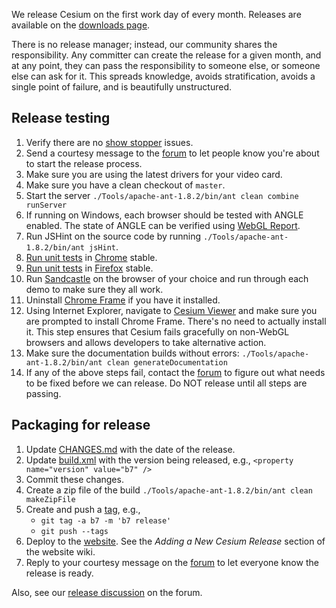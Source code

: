 We release Cesium on the first work day of every month.  Releases are available on the [downloads page](http://cesium.agi.com/downloads.html).

There is no release manager; instead, our community shares the responsibility.  Any committer can create the release for a given month, and at any point, they can pass the responsibility to someone else, or someone else can ask for it.  This spreads knowledge, avoids stratification, avoids a single point of failure, and is beautifully unstructured.

## Release testing
1. Verify there are no [show stopper](../issues?labels=show+stopper&page=1&state=open) issues.
1. Send a courtesy message to the [forum](http://cesium.agi.com/forum.html) to let people know you're about to start the release process.
1. Make sure you are using the latest drivers for your video card.
1. Make sure you have a clean checkout of `master`.
1. Start the server `./Tools/apache-ant-1.8.2/bin/ant clean combine runServer`
1. If running on Windows, each browser should be tested with ANGLE enabled.  The state of ANGLE can be verified using [WebGL Report](http://analyticalgraphicsinc.github.com/webglreport/).
1. Run JSHint on the source code by running `./Tools/apache-ant-1.8.2/bin/ant jsHint`.
1. [Run unit tests](http://localhost:8080/Specs/SpecRunner.html) in [Chrome](https://www.google.com/intl/en/chrome/browser/) stable.
1. [Run unit tests](http://localhost:8080/Specs/SpecRunner.html) in [Firefox](http://www.mozilla.org/en-US/firefox/new/?from=getfirefox) stable.
1. Run [Sandcastle](http://localhost:8080/Apps/Sandcastle/index.html) on the browser of your choice and run through each demo to make sure they all work.
1. Uninstall [Chrome Frame](https://developers.google.com/chrome/chrome-frame/) if you have it installed.
1. Using Internet Explorer, navigate to [Cesium Viewer](http://localhost:8080/Apps/CesiumViewer/index.html) and make sure you are prompted to install Chrome Frame.  There's no need to actually install it.  This step ensures that Cesium fails gracefully on non-WebGL browsers and allows developers to take alternative action.
1. Make sure the documentation builds without errors: `./Tools/apache-ant-1.8.2/bin/ant clean generateDocumentation`
1. If any of the above steps fail, contact the [forum](http://cesium.agi.com/forum.html) to figure out what needs to be fixed before we can release.  Do NOT release until all steps are passing.

## Packaging for release
1. Update [CHANGES.md](../blob/master/CHANGES.md) with the date of the release.
1. Update [build.xml](../blob/master/build.xml) with the version being released, e.g., `<property name="version" value="b7" />`
1. Commit these changes.
1. Create a zip file of the build `./Tools/apache-ant-1.8.2/bin/ant clean makeZipFile`
1. Create and push a [tag](http://learn.github.com/p/tagging.html), e.g.,
   * `git tag -a b7 -m 'b7 release'`
   * `git push --tags`
1. Deploy to the [website](http://cesium.agi.com/).  See the _Adding a New Cesium Release_ section of the website wiki.
1. Reply to your courtesy message on the [forum](http://cesium.agi.com/forum.html) to let everyone know the release is ready.

Also, see our [release discussion](https://groups.google.com/forum/#!topic/cesium-dev/ArfdodoROTo) on the forum.